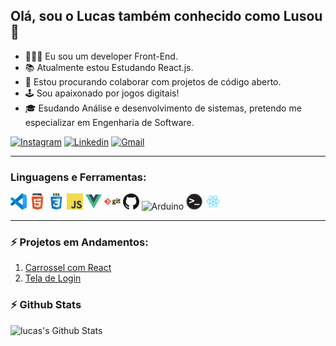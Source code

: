 ## Olá, sou o Lucas também conhecido como Lusou  👋

- 👨🏻‍💻 Eu sou um developer Front-End.
- 📚 Atualmente estou Estudando React.js.
- 👯 Estou procurando colaborar com projetos de código aberto.
- 🕹️ Sou apaixonado por jogos digitais! 
- 🎓 Esudando Análise e desenvolvimento de sistemas, pretendo me especializar em Engenharia de Software.


[![Instagram](https://img.shields.io/badge/-Instagram-purple?style=flat&logo=Instagram&logoColor=white)](https://www.instagram.com/luccashsouza/)
[![Linkedin](https://img.shields.io/badge/-LinkedIn-blue?style=flat&logo=Linkedin&logoColor=white)](https://www.linkedin.com/in/lucas-de-souza-a6199b193/)
[![Gmail](https://img.shields.io/badge/-Gmail-c14438?style=flat&logo=Gmail&logoColor=white)](mailto:luca.s.ouza@hotmail.com)

---

### Linguagens e Ferramentas:

<div class="display: flex; justify-content: space-between;">
    <img alt="Visual Studio Code" width="26px" src="https://raw.githubusercontent.com/github/explore/80688e429a7d4ef2fca1e82350fe8e3517d3494d/topics/visual-studio-code/visual-studio-code.png" />
    <img alt="HTML5" width="26px" src="https://raw.githubusercontent.com/github/explore/80688e429a7d4ef2fca1e82350fe8e3517d3494d/topics/html/html.png" />
    <img alt="CSS3" width="26px" src="https://raw.githubusercontent.com/github/explore/80688e429a7d4ef2fca1e82350fe8e3517d3494d/topics/css/css.png" />
    <img alt="JavaScript" width="26px" src="https://raw.githubusercontent.com/github/explore/80688e429a7d4ef2fca1e82350fe8e3517d3494d/topics/javascript/javascript.png" />
    <img alt="VUE" width="26px" src="https://raw.githubusercontent.com/github/explore/80688e429a7d4ef2fca1e82350fe8e3517d3494d/topics/vue/vue.png" />
    <img alt="Git" width="26px" src="https://raw.githubusercontent.com/github/explore/80688e429a7d4ef2fca1e82350fe8e3517d3494d/topics/git/git.png" />
    <img alt="GitHub" width="26px" src="https://raw.githubusercontent.com/github/explore/78df643247d429f6cc873026c0622819ad797942/topics/github/github.png" />
    <img alt="Arduino" height="26px" src="https://github.com/kaeiel/kaeiel/blob/master/img/Arduino_Logo.svg">
    <img alt="Terminal" width="26px" src="https://raw.githubusercontent.com/github/explore/80688e429a7d4ef2fca1e82350fe8e3517d3494d/topics/terminal/terminal.png" />
    <img alt="React" width="26px" src="https://raw.githubusercontent.com/github/explore/80688e429a7d4ef2fca1e82350fe8e3517d3494d/topics/react/react.png" />
<div> 
    
---
    
### :zap: Projetos em Andamentos:
<!--START_SECTION:activity-->
1. [Carrossel com React](https://lucashenriquesouza.github.io/Carrossel-React/)
2. [Tela de Login](https://lucashenriquesouza.github.io/tela-login/)
<!--END_SECTION:activity-->
    
 ### :zap: Github Stats
<img align="left" alt="lucas's Github Stats" src="https://github-readme-stats-eight-silk.vercel.app/api?username=lucashenriquesouza&theme=vue-dark&show_icons=true&hide_border=true" />
    
